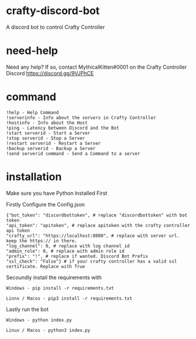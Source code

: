 # crafty-discord-bot
A discord bot to control Crafty Controller

# need-help
Need any help? If so, contact MythicalKitten#0001 on the Crafty Controller Discord https://discord.gg/9VJPhCE

# command
    !help - Help Command
    !serverinfo - Info about the servers in Crafty Controller
    !hostinfo - Info about the Host
    !ping - Latency between Discord and the Bot
    !start serverid - Start a Server
    !stop serverid - Stop a Server
    !restart serverid - Restart a Server
    !backup serverid - Backup a Server
    !send serverid command - Send a Command to a server

# installation
Make sure you have Python Installed First

Firstly Configure the Config.json

    {"bot_token": "discordbottoken", # replace "discordbottoken" with bot token
    "api_token": "apitoken", # replace apitoken with the crafty controller api token
    "crafty_url": "https://localhost:8000", # replace with server url. keep the https:// in there.
    "log_channel": 0, # replace with log channel id
    "admin_role": 0, # replace with admin role id
    "prefix": "!", # replace if wanted. Discord Bot Prefix
    "ssl_check": "False"} # if your crafty controller has a valid ssl certificate. Replace with True
    
Secoundly install the requirements with
    
    Windows - pip install -r requirements.txt
    
    Linnx / Macos - pip3 install -r requirements.txt
    
Lastly run the bot 
    
    Windows - python index.py
    
    Linux / Macos - python3 index.py
   
    
